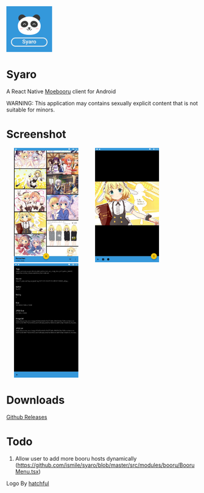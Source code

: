 
<img src="src/logo.png" height="120" width="120">

# Syaro
A React Native [Moebooru](https://github.com/moebooru/moebooru) client for Android

WARNING: This application may contains sexually explicit content that is not suitable for minors.

# Screenshot
<img src="src/ss/01.jpg" height="300" hspace="20"> <img src="src/ss/02.jpg" height="300" hspace="20"> <img src="src/ss/03.jpg" height="300" hspace="20">

# Downloads

[Github Releases](https://github.com/ismile/syaro/releases)

# Todo

1. Allow user to add more booru hosts dynamically (https://github.com/ismile/syaro/blob/master/src/modules/booru/BooruMenu.tsx)


Logo By [hatchful](hatchful.shopify.com)
